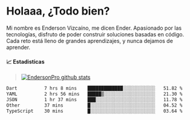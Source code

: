 
# Holaaa, ¿Todo bien?

Mi nombre es Enderson Vizcaíno, me dicen Ender. Apasionado por las tecnologías, disfruto de poder construir soluciones basadas en código. Cada reto está lleno de grandes aprendizajes, y nunca dejamos de aprender. 

#### :chart_with_upwards_trend: Estadisticas
> [![EndersonPro github stats](https://github-readme-stats.vercel.app/api?username=endersonpro&theme=vue-dark&show_icons=true)](https://github.com/anuraghazra/github-readme-stats) 


<!--START_SECTION:waka-->

```txt
Dart          7 hrs 8 mins    █████████████░░░░░░░░░░░░   51.82 %
YAML          2 hrs 56 mins   █████▒░░░░░░░░░░░░░░░░░░░   21.30 %
JSON          1 hr 37 mins    ███░░░░░░░░░░░░░░░░░░░░░░   11.78 %
Other         37 mins         █░░░░░░░░░░░░░░░░░░░░░░░░   04.52 %
TypeScript    30 mins         █░░░░░░░░░░░░░░░░░░░░░░░░   03.64 %
```

<!--END_SECTION:waka-->

[website]: https://endersonpro.github.io/portfolio/
[twitter]: https://twitter.com/endersonj_
[youtube]: https://youtube.com/ByEnderson
[instagram]: https://instagram.com/endersonvizc
[linkedin]: https://www.linkedin.com/in/enderson-vizcaino-2aa927175/
